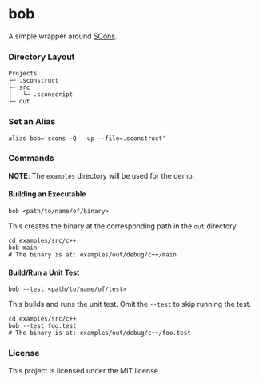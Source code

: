 # bob

A simple wrapper around [SCons](http://www.scons.org).

### Directory Layout

```
Projects
├─ .sconstruct
├─ src
│   └─ .sconscript
└─ out
```

### Set an Alias

```
alias bob='scons -Q --up --file=.sconstruct'
```

### Commands

__NOTE__: The `examples` directory will be used for the demo.

#### Building an Executable

`bob <path/to/name/of/binary>`

This creates the binary at the corresponding path in the `out` directory.

```
cd examples/src/c++
bob main
# The binary is at: examples/out/debug/c++/main
```

#### Build/Run a Unit Test

`bob --test <path/to/name/of/test>`

This builds and runs the unit test. Omit the `--test` to skip running the test.

```
cd examples/src/c++
bob --test foo.test
# The binary is at: examples/out/debug/c++/foo.test
```

### License

This project is licensed under the MIT license.
